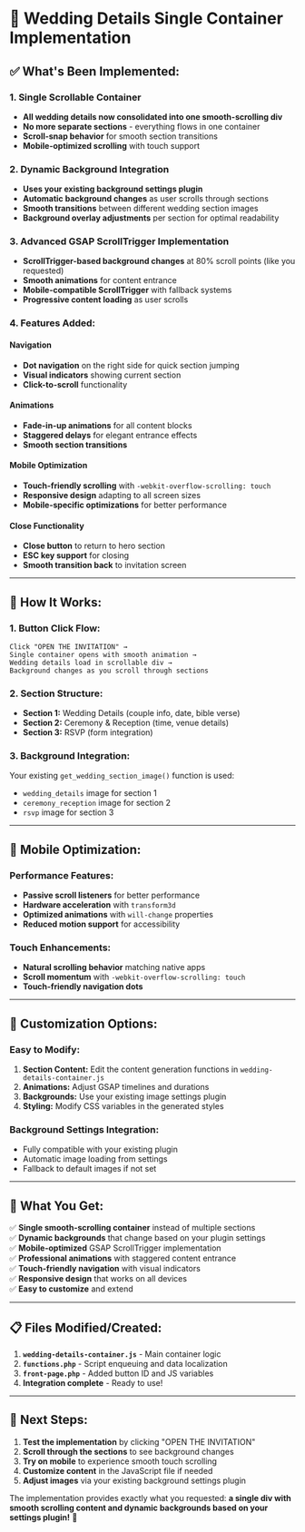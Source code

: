 # 🎯 Wedding Details Single Container Implementation

## ✅ **What's Been Implemented:**

### **1. Single Scrollable Container**
- **All wedding details now consolidated into one smooth-scrolling div**
- **No more separate sections** - everything flows in one container
- **Scroll-snap behavior** for smooth section transitions
- **Mobile-optimized scrolling** with touch support

### **2. Dynamic Background Integration**
- **Uses your existing background settings plugin** 
- **Automatic background changes** as user scrolls through sections
- **Smooth transitions** between different wedding section images
- **Background overlay adjustments** per section for optimal readability

### **3. Advanced GSAP ScrollTrigger Implementation**
- **ScrollTrigger-based background changes** at 80% scroll points (like you requested)
- **Smooth animations** for content entrance
- **Mobile-compatible ScrollTrigger** with fallback systems
- **Progressive content loading** as user scrolls

### **4. Features Added:**

#### **Navigation**
- **Dot navigation** on the right side for quick section jumping
- **Visual indicators** showing current section
- **Click-to-scroll** functionality

#### **Animations**
- **Fade-in-up animations** for all content blocks
- **Staggered delays** for elegant entrance effects
- **Smooth section transitions**

#### **Mobile Optimization**
- **Touch-friendly scrolling** with `-webkit-overflow-scrolling: touch`
- **Responsive design** adapting to all screen sizes
- **Mobile-specific optimizations** for better performance

#### **Close Functionality**
- **Close button** to return to hero section
- **ESC key support** for closing
- **Smooth transition back** to invitation screen

---

## 🔧 **How It Works:**

### **1. Button Click Flow:**
```
Click "OPEN THE INVITATION" → 
Single container opens with smooth animation → 
Wedding details load in scrollable div → 
Background changes as you scroll through sections
```

### **2. Section Structure:**
- **Section 1:** Wedding Details (couple info, date, bible verse)
- **Section 2:** Ceremony & Reception (time, venue details)  
- **Section 3:** RSVP (form integration)

### **3. Background Integration:**
Your existing `get_wedding_section_image()` function is used:
- `wedding_details` image for section 1
- `ceremony_reception` image for section 2  
- `rsvp` image for section 3

---

## 📱 **Mobile Optimization:**

### **Performance Features:**
- **Passive scroll listeners** for better performance
- **Hardware acceleration** with `transform3d`
- **Optimized animations** with `will-change` properties
- **Reduced motion support** for accessibility

### **Touch Enhancements:**
- **Natural scrolling behavior** matching native apps
- **Scroll momentum** with `-webkit-overflow-scrolling: touch`
- **Touch-friendly navigation dots**

---

## 🎨 **Customization Options:**

### **Easy to Modify:**
1. **Section Content:** Edit the content generation functions in `wedding-details-container.js`
2. **Animations:** Adjust GSAP timelines and durations
3. **Backgrounds:** Use your existing image settings plugin
4. **Styling:** Modify CSS variables in the generated styles

### **Background Settings Integration:**
- Fully compatible with your existing plugin
- Automatic image loading from settings
- Fallback to default images if not set

---

## 🚀 **What You Get:**

✅ **Single smooth-scrolling container** instead of multiple sections  
✅ **Dynamic backgrounds** that change based on your plugin settings  
✅ **Mobile-optimized** GSAP ScrollTrigger implementation  
✅ **Professional animations** with staggered content entrance  
✅ **Touch-friendly navigation** with visual indicators  
✅ **Responsive design** that works on all devices  
✅ **Easy to customize** and extend  

---

## 📋 **Files Modified/Created:**

1. **`wedding-details-container.js`** - Main container logic
2. **`functions.php`** - Script enqueuing and data localization  
3. **`front-page.php`** - Added button ID and JS variables
4. **Integration complete** - Ready to use!

---

## 🎯 **Next Steps:**

1. **Test the implementation** by clicking "OPEN THE INVITATION"
2. **Scroll through the sections** to see background changes
3. **Try on mobile** to experience smooth touch scrolling
4. **Customize content** in the JavaScript file if needed
5. **Adjust images** via your existing background settings plugin

The implementation provides exactly what you requested: **a single div with smooth scrolling content and dynamic backgrounds based on your settings plugin!** 🎉